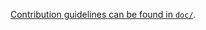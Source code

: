 <!--
   Unfortunately GitHub doesn't render symlinks as clickable, otherwise
   this file would be a symlink.
-->

[Contribution guidelines can be found in `doc/`](https://semgrep.dev/docs/contributing/how-to-contribute/).
